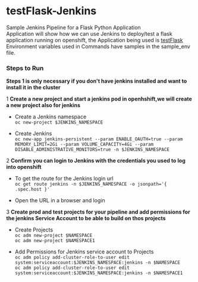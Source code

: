 # testFlask-Jenkins
Sample Jenkins Pipeline for a Flask Python Application<br/>
Application will show how we can use Jenkins to deploy/test a flask application running on openshift, the Application being used is [testFlask](https://github.com/MoOyeg/testFlask.git)<br/>
Environment variables used in Commands have samples in the sample_env file.<br/>


### Steps to Run<br/>
**Steps 1 is only necessary if you don't have jenkins installed and want to install it in the cluster**<br/>

1 **Create a new project and start a jenkins pod in openhshift,we will create a new project also for jenkins**<br/>
- Create a Jenkins namespace<br/>
```oc new-project $JENKINS_NAMESPACE```<br/>
    
- Create Jenkins<br/>
```oc new-app jenkins-persistent --param ENABLE_OAUTH=true --param MEMORY_LIMIT=2Gi --param VOLUME_CAPACITY=4Gi --param DISABLE_ADMINISTRATIVE_MONITORS=true -n $JENKINS_NAMESPACE```<br/>
      
 2 **Confirm you can login to Jenkins with the credentials you used to log into openshift**
 - To get the route for the Jenkins login url<br/>
 ```oc get route jenkins -n $JENKINS_NAMESPACE -o jsonpath='{ .spec.host }'```

 - Open the URL in a browser and login<br/>
 
 3 **Create prod and test projects for your pipeline and add permissions for the jenkins Service Account to be able to build on thos projects**<br/>
 - Create Projects <br/>
 ```oc adm new-project $NAMESPACE```<br/>
 ```oc adm new-project $NAMESPACE1```<br/>
 
 - Add Permissions for Jenkins service account to Projects<br/>
 ```oc adm policy add-cluster-role-to-user edit system:serviceaccount:$JENKINS_NAMESPACE:jenkins -n $NAMESPACE```<br/>
 ```oc adm policy add-cluster-role-to-user edit system:serviceaccount:$JENKINS_NAMESPACE:jenkins -n $NAMESPACE1```<br/>
 
